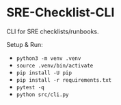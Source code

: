 # SRE-Checklist-CLI
CLI for SRE checklists/runbooks.

Setup & Run:
- `python3 -m venv .venv`
- `source .venv/bin/activate`
- `pip install -U pip`
- `pip install -r requirements.txt`
- `pytest -q`
- `python src/cli.py`
